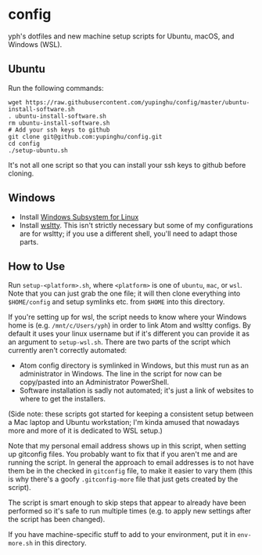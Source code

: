 # config

yph's dotfiles and new machine setup scripts for Ubuntu, macOS, and Windows (WSL).

## Ubuntu

Run the following commands:
```
wget https://raw.githubusercontent.com/yupinghu/config/master/ubuntu-install-software.sh
. ubuntu-install-software.sh
rm ubuntu-install-software.sh
# Add your ssh keys to github
git clone git@github.com:yupinghu/config.git
cd config
./setup-ubuntu.sh
```

It's not all one script so that you can install your ssh keys to github before cloning.

## Windows

* Install [Windows Subsystem for Linux](https://docs.microsoft.com/en-us/windows/wsl/about)
* Install [wsltty](https://github.com/mintty/wsltty). This isn't strictly necessary but some of my
  configurations are for wsltty; if you use a different shell, you'll need to adapt those parts.


## How to Use

Run `setup-<platform>.sh`, where `<platform>` is one of `ubuntu`, `mac`, or `wsl`. Note that you
can just grab the one file; it will then clone everything into `$HOME/config` and setup symlinks
etc. from `$HOME` into this directory.

If you're setting up for wsl, the script needs to know where your Windows home is (e.g.
`/mnt/c/Users/yph`) in order to link Atom and wsltty configs. By default it uses your linux username
but if it's different you can provide it as an argument to `setup-wsl.sh`. There are two parts of
the script which currently aren't correctly automated:

* Atom config directory is symlinked in Windows, but this must run as an administrator in Windows.
  The line in the script for now can be copy/pasted into an Administrator PowerShell.
* Software installation is sadly not automated; it's just a link of websites to where to get the
  installers.

(Side note: these scripts got started for keeping a consistent setup between a Mac laptop and Ubuntu
workstation; I'm kinda amused that nowadays more and more of it is dedicated to WSL setup.)

Note that my personal email address shows up in this script, when setting up gitconfig files. You
probably want to fix that if you aren't me and are running the script. In general the approach to
email addresses is to not have them be in the checked in `gitconfig` file, to make it easier to
vary them (this is why there's a goofy `.gitconfig-more` file that just gets created by the script).

The script is smart enough to skip steps that appear to already have been performed so it's safe to
run multiple times (e.g. to apply new settings after the script has been changed).

If you have machine-specific stuff to add to your environment, put it in `env-more.sh` in this
directory.
